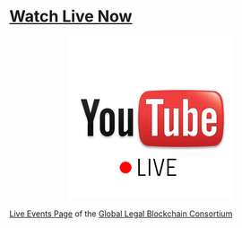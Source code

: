 
# [Watch Live Now](https://www.youtube.com/channel/UCY6XSgq5zmLeY-CZlJmnymQ/live)

<center>
<a href="https://www.youtube.com/channel/UCY6XSgq5zmLeY-CZlJmnymQ/live"><img src="https://github.com/IntegraLedger/live/blob/master/YOUTUBE-LIVE.jpg?raw=true"></a>

</center>


[Live Events Page](http://live.legalconsortium.org) of the [Global Legal Blockchain Consortium](http://legalconsortium.org)
